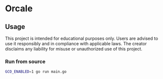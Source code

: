# Orcale

## Usage

This project is intended for educational purposes only. Users are advised to use it responsibly and in compliance with applicable laws. The creator disclaims any liability for misuse or unauthorized use of this project.

### Run from source

```sh
GCO_ENABLED=1 go run main.go
```
